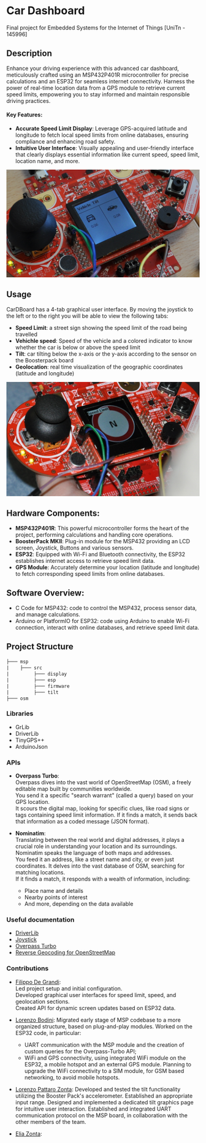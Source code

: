 # Car Dashboard
Final project for Embedded Systems for the Internet of Things  [UniTn - 145996]

## Description
Enhance your driving experience with this advanced car dashboard, meticulously crafted using an MSP432P401R microcontroller for precise calculations and an ESP32 for seamless internet connectivity. Harness the power of real-time location data from a GPS module to retrieve current speed limits, empowering you to stay informed and maintain responsible driving practices.

#### Key Features:

- __Accurate Speed Limit Display__: Leverage GPS-acquired latitude and longitude to fetch local speed limits from online databases, ensuring compliance and enhancing road safety.
- __Intuitive User Interface__: Visually appealing and user-friendly interface that clearly displays essential information like current speed, speed limit, location name, and more.

![](Tilting.png)

## Usage

CarDBoard has a 4-tab graphical user interface. By moving the joystick to the left or to the right you will be able to view the following tabs:

- __Speed Limit__: a street sign showing the speed limit of the road being travelled
- __Vehichle speed__: Speed of the vehicle and a colored indicator to know whether the car is below or above the speed limit
- __Tilt__: car tilting below the x-axis or the y-axis according to the sensor on the Boosterpack board
- __Geolocation__: real time visualization of the geographic coordinates (latitude and longitude)

![](speed_limit.png)


## Hardware Components:

- __MSP432P401R__: This powerful microcontroller forms the heart of the project, performing calculations and handling core operations.
- __BoosterPack MKII__: Plug-in module for the MSP432 providing an LCD screen, Joystick, Buttons and various sensors. 
- __ESP32__: Equipped with Wi-Fi and Bluetooth connectivity, the ESP32 establishes internet access to retrieve speed limit data.
- __GPS Module__: Accurately determine your location (latitude and longitude) to fetch corresponding speed limits from online databases.

## Software Overview:

- C Code for MSP432: code to control the MSP432, process sensor data, and manage calculations.
- Arduino or PlatformIO for ESP32: code using Arduino to enable Wi-Fi connection, interact with online databases, and retrieve speed limit data.

## Project Structure
```
├─── msp
|    ├─── src
|         ├─── display
|         ├─── esp
|         ├─── firmware
|         ├─── tilt
├─── osm
```

### Libraries 
- GrLib
- DriverLib
- TinyGPS++
- ArduinoJson

### APIs
- __Overpass Turbo__:   
    Overpass dives into the vast world of OpenStreetMap (OSM), a freely editable map built by communities worldwide.  
    You send it a specific "search warrant" (called a query) based on your GPS location.  
    It scours the digital map, looking for specific clues, like road signs or tags containing speed limit information.
    If it finds a match, it sends back that information as a coded message (JSON format).

- __Nominatim__:  
    Translating between the real world and digital addresses, it plays a crucial role in understanding your location and its surroundings.
    Nominatim speaks the language of both maps and addresses.  
    You feed it an address, like a street name and city, or even just coordinates.
    It delves into the vast database of OSM, searching for matching locations.  
    If it finds a match, it responds with a wealth of information, including:
    - Place name and details
    - Nearby points of interest
    - And more, depending on the data available

### Useful documentation
- [DriverLib](https://schaumont.dyn.wpi.edu/ece4703b21/_downloads/7a8fc22c23fd2706dfd4d3f5256fad98/msp432-driverlib-user.pdf)
- [Joystick](https://www.ti.com/lit/ug/slau599b/slau599b.pdf?ts=1698864546827&ref_url=https%253A%252F%252Fwww.ti.com%252Ftool%252FBOOSTXL-EDUMKII)
- [Overpass Turbo](https://overpass-turbo.eu/)
- [Reverse Geocoding for OpenStreetMap](https://nominatim.org/release-docs/develop/api/Reverse/)

### Contributions
- [Filippo De Grandi](mailto:filippo.degrandi@studenti.unitn.it?subject=Embedded-project-infos):  
    Led project setup and initial configuration.  
    Developed graphical user interfaces for speed limit, speed, and geolocation sections.  
    Created API for dynamic screen updates based on ESP32 data.

- [Lorenzo Bodini](mailto:lorenzo.bodini@studenti.unitn.it?subject=Embedded-project-infos):
    Migrated early stage of MSP codebase to a more organized structure, based on plug-and-play modules.
    Worked on the ESP32 code, in particular:
    - UART communication with the MSP module and the creation of custom queries for the Overpass-Turbo API;
    - WiFi and GPS connectivity, using integrated WiFi module on the ESP32, a mobile hotspot and an external GPS module.
    Planning to upgrade the WiFi connectivity to a SIM module, for GSM based networking, to avoid mobile hotspots.

- [Lorenzo Pattaro Zonta](mailto:lorenzo.pattarozonta@studenti.unitn.it?subject=Embedded-project-infos):
    Developed and tested the tilt functionality utilizing the Booster Pack's accelerometer. Established an appropriate input range.
    Designed and implemented a dedicated tilt graphics page for intuitive user interaction.
    Established and integrated UART communication protocol on the MSP board, in collaboration with the other members of the team.

- [Elia Zonta](mailto:elia.zonta@studenti.unitn.it?subject=Embedded-project-infos):

